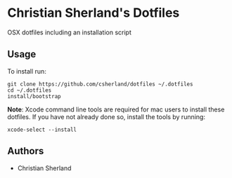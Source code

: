 Christian Sherland's Dotfiles
=============================
OSX dotfiles including an installation script

Usage
-----
To install run:

    git clone https://github.com/csherland/dotfiles ~/.dotfiles
    cd ~/.dotfiles
    install/bootstrap

**Note**: Xcode command line tools are required for mac users to install these dotfiles.
If you have not already done so, install the tools by running:

    xcode-select --install

Authors
-------
- Christian Sherland
